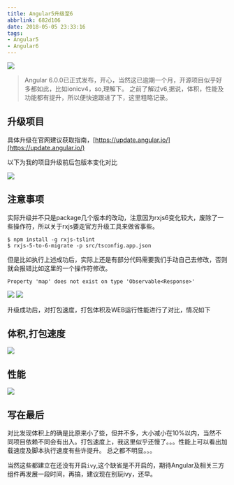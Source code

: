 ```yaml
---
title: Angular5升级至6
abbrlink: 682d106
date: 2018-05-05 23:33:16
tags:
- Angular5
- Angular6
---
```

![](//static.1991421.cn/blog/2018-05-06-022853.jpg)

> Angular 6.0.0已正式发布，开心，当然这已逾期一个月，开源项目似乎好多都如此，比如ionicv4，so,理解下。
之前了解过v6,据说，体积，性能及功能都有提升，所以便快速跟进了下，这里粗略记录。

## 升级项目
具体升级在官网建议获取指南，[https://update.angular.io/](https://update.angular.io/)

以下为我的项目升级前后包版本变化对比

![](//static.1991421.cn/blog/2018-05-05-154225.png)

## 注意事项
实际升级并不只是package几个版本的改动，注意因为rxjs6变化较大，废除了一些操作符，所以关于rxjs要走官方升级工具来做省事些。

```
$ npm install -g rxjs-tslint
$ rxjs-5-to-6-migrate -p src/tsconfig.app.json
```
但是比如执行上述成功后，实际上还是有部分代码需要我们手动自己去修改，否则就会报错比如这里的一个操作符修改。
```
Property 'map' does not exist on type 'Observable<Response>'
```
![](//static.1991421.cn/2018-06-26-052755.png)
![](//static.1991421.cn/2018-06-26-061753.png)

升级成功后，对打包速度，打包体积及WEB运行性能进行了对比，情况如下

## 体积,打包速度

![](//static.1991421.cn/blog/2018-05-05-153831.png)

## 性能
![](//static.1991421.cn/blog/2018-05-05-154001.png)

## 写在最后
对比发现体积上的确是比原来小了些，但并不多，大小减小在10%以内，当然不同项目依赖不同会有出入。打包速度上，我这里似乎还慢了。。。性能上可以看出加载速度及脚本执行速度有些许提升。
总之都不明显。。。

当然这些都建立在还没有开启`ivy`,这个缺省是不开启的，期待Angular及相关三方组件再发展一段时间，再搞，建议现在别玩ivy，还早。
